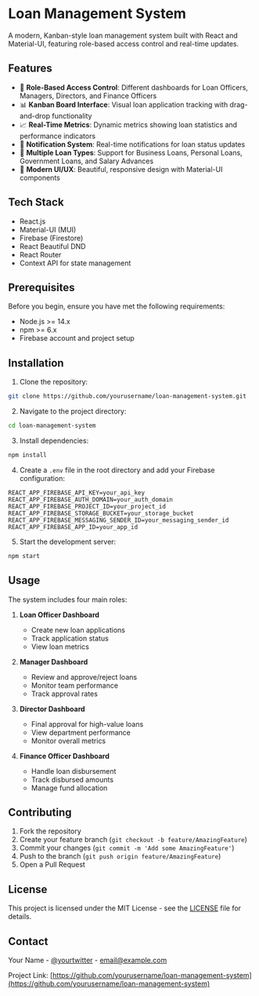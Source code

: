 # Loan Management System

A modern, Kanban-style loan management system built with React and Material-UI, featuring role-based access control and real-time updates.

## Features

- 🔐 **Role-Based Access Control**: Different dashboards for Loan Officers, Managers, Directors, and Finance Officers
- 📊 **Kanban Board Interface**: Visual loan application tracking with drag-and-drop functionality
- 📈 **Real-Time Metrics**: Dynamic metrics showing loan statistics and performance indicators
- 🔔 **Notification System**: Real-time notifications for loan status updates
- 💼 **Multiple Loan Types**: Support for Business Loans, Personal Loans, Government Loans, and Salary Advances
- 🎨 **Modern UI/UX**: Beautiful, responsive design with Material-UI components

## Tech Stack

- React.js
- Material-UI (MUI)
- Firebase (Firestore)
- React Beautiful DND
- React Router
- Context API for state management

## Prerequisites

Before you begin, ensure you have met the following requirements:
- Node.js >= 14.x
- npm >= 6.x
- Firebase account and project setup

## Installation

1. Clone the repository:
```bash
git clone https://github.com/yourusername/loan-management-system.git
```

2. Navigate to the project directory:
```bash
cd loan-management-system
```

3. Install dependencies:
```bash
npm install
```

4. Create a `.env` file in the root directory and add your Firebase configuration:
```env
REACT_APP_FIREBASE_API_KEY=your_api_key
REACT_APP_FIREBASE_AUTH_DOMAIN=your_auth_domain
REACT_APP_FIREBASE_PROJECT_ID=your_project_id
REACT_APP_FIREBASE_STORAGE_BUCKET=your_storage_bucket
REACT_APP_FIREBASE_MESSAGING_SENDER_ID=your_messaging_sender_id
REACT_APP_FIREBASE_APP_ID=your_app_id
```

5. Start the development server:
```bash
npm start
```

## Usage

The system includes four main roles:

1. **Loan Officer Dashboard**
   - Create new loan applications
   - Track application status
   - View loan metrics

2. **Manager Dashboard**
   - Review and approve/reject loans
   - Monitor team performance
   - Track approval rates

3. **Director Dashboard**
   - Final approval for high-value loans
   - View department performance
   - Monitor overall metrics

4. **Finance Officer Dashboard**
   - Handle loan disbursement
   - Track disbursed amounts
   - Manage fund allocation

## Contributing

1. Fork the repository
2. Create your feature branch (`git checkout -b feature/AmazingFeature`)
3. Commit your changes (`git commit -m 'Add some AmazingFeature'`)
4. Push to the branch (`git push origin feature/AmazingFeature`)
5. Open a Pull Request

## License

This project is licensed under the MIT License - see the [LICENSE](LICENSE) file for details.

## Contact

Your Name - [@yourtwitter](https://twitter.com/yourtwitter) - email@example.com

Project Link: [https://github.com/yourusername/loan-management-system](https://github.com/yourusername/loan-management-system) 
